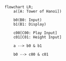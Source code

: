 <style>
	* {
		font-family: Fira Code
  	}
</style>

```mermaid
flowchart LR;
	a([A: Tower of Hanoi])

	b0(B0: Input)
	b1(B1: Display)

	c00[C00: Play Input]
	c01[C01: Height Input]

	a --> b0 & b1

	b0 --> c00 & c01
```

